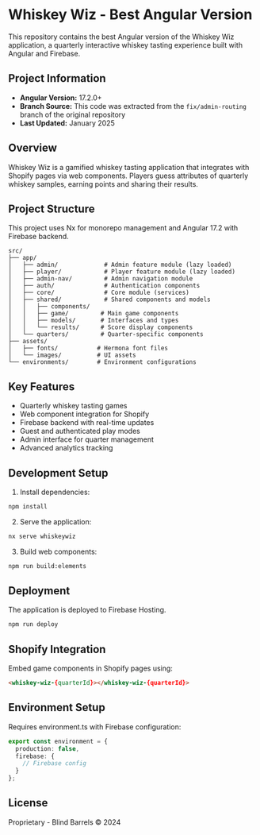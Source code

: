 # Whiskey Wiz - Best Angular Version

This repository contains the best Angular version of the Whiskey Wiz application, a quarterly interactive whiskey tasting experience built with Angular and Firebase.

## Project Information

- **Angular Version:** 17.2.0+
- **Branch Source:** This code was extracted from the `fix/admin-routing` branch of the original repository
- **Last Updated:** January 2025

## Overview

Whiskey Wiz is a gamified whiskey tasting application that integrates with Shopify pages via web components. Players guess attributes of quarterly whiskey samples, earning points and sharing their results.

## Project Structure

This project uses Nx for monorepo management and Angular 17.2 with Firebase backend.

```
src/
├── app/
│   ├── admin/             # Admin feature module (lazy loaded)
│   ├── player/            # Player feature module (lazy loaded)
│   ├── admin-nav/         # Admin navigation module
│   ├── auth/              # Authentication components
│   ├── core/              # Core module (services)
│   ├── shared/            # Shared components and models
│   │   ├── components/
│   │   ├── game/         # Main game components
│   │   ├── models/       # Interfaces and types
│   │   └── results/      # Score display components
│   └── quarters/         # Quarter-specific components
├── assets/
│   ├── fonts/           # Hermona font files
│   └── images/          # UI assets
└── environments/        # Environment configurations
```

## Key Features

- Quarterly whiskey tasting games
- Web component integration for Shopify
- Firebase backend with real-time updates
- Guest and authenticated play modes
- Admin interface for quarter management
- Advanced analytics tracking

## Development Setup

1. Install dependencies:
```bash
npm install
```

2. Serve the application:
```bash
nx serve whiskeywiz
```

3. Build web components:
```bash
npm run build:elements
```

## Deployment

The application is deployed to Firebase Hosting.

```bash
npm run deploy
```

## Shopify Integration

Embed game components in Shopify pages using:
```html
<whiskey-wiz-{quarterId}></whiskey-wiz-{quarterId}>
```

## Environment Setup

Requires environment.ts with Firebase configuration:
```typescript
export const environment = {
  production: false,
  firebase: {
    // Firebase config
  }
};
```

## License

Proprietary - Blind Barrels © 2024